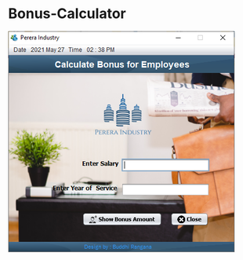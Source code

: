# Bonus-Calculator

<img src="https://github.com/buddhirangana/Bonus-Calculator/blob/main/images/Screenshot.PNG" alt="Screenshot">
